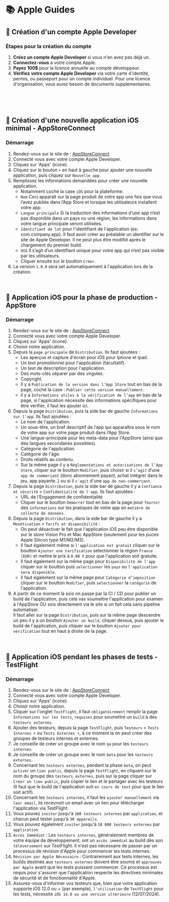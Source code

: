# 📚 Apple Guides

## 🌟 Création d'un compte Apple Developer

### Étapes pour la création du compte

1. **Créez un compte Apple Developer** si vous n'en avez pas déjà un.
2. **Connectez-vous** à votre compte Apple.
3. **Payez 100$** pour la licence annuelle au compte développeur.
4. **Vérifiez votre compte Apple Developer** via votre carte d'identité, permis, ou passeport pour un compte individuel. Pour une licence d'organisation, vous aurez besoin de documents supplémentaires.

<br /><br /><br />


## 📱 Création d'une nouvelle application iOS minimal - AppStoreConnect

### Démarrage

1. Rendez-vous sur le site de : [AppStoreConnect](https://appstoreconnect.apple.com/)
2. Connecté vous avec votre compte Apple Developer.
3. Cliquez sur 'Apps' (icone).
4. Cliquez sur le bouton `+` en haut à gauche pour ajouter une nouvelle application, puis cliquez sur `Nouvelle app`.
5. Remplissez les informations demandées pour créer une nouvelle application. <br />
   - Notamment coché la case `iOS` pour la plateforme.
   - `Nom` Ceci apparaît sur la page produit de votre app une fois que vous l’avez publiée dans l’App Store et lorsque les utilisateurs installent votre app.
   - `Langue principale` Si la traduction des informations d’une app n’est pas disponible dans un pays ou une région, les informations dans votre langue principale seront utilisées.
   - `Identifiant de lot` pour l'identifiant de l'application (ex: com.company.app). Il faut avoir créer au préalable un identifier sur le site de Apple Developer. Il ne peut plus être modifié après le chargement du premier build.
   - `UGS` Il s’agit d’un identifiant unique pour votre app qui n’est pas visible par les utilisateurs.
   - Cliquer ensuite sur le boutton `Créer`.
6. La version `1.0.0` sera set automatiquement à l'application lors de la création.

<br />

## 📱 Application iOS pour la phase de production - AppStore

### Démarrage

1. Rendez-vous sur le site de : [AppStoreConnect](https://appstoreconnect.apple.com/)
2. Connecté vous avec votre compte Apple Developer.
3. Cliquez sur 'Apps' (icone).
4. Choisir notre application.
5. Depuis la `page principale` de `Distribution`. Ils faut ajoutées :
   - Les aperçus et capture d'écran pour iOS pour Iphone et Ipad. 
   - Un text promotionnel pour l'application (facultatif).
   - Un text de description pour l'application.
   - Des mots-clés séparer par des virgules.
   - Copyright.
   - Il y a `Publication de la version dans l’App Store` tout en bas de la page, coché la case : `Publier cette version manuellement`.
   - il y a `Informations utiles à la vérification de l’app` en bas de la page, si l'application nécessite des informations spécifiques pour être vérifier, il faut les ajouter ici.
6. Depuis la page `Distribution`, puis la side bar de gauche `Informations sur l'app`. Ils faut ajoutées :
   - Le nom de l'application.
   - Un sous-titre, un bref descriptif de l’app qui apparaîtra sous le nom de votre app sur votre page produit dans l’App Store.
   - Une langue-principale pour les meta-data pour l'AppStore (ainsi que des langues secondaires possibles).
   - Catégorie de l'application. 
   - Catégorie de l'âge.
   - Droits relatifs au contenu.
   - Sur la même page il y a `Réglementations et autorisations de l’App Store`, cliquer sur le boutton `Modifier`, puis choisir si il `s’agit` d’une `app de commerçant` (donc abonnement payant, achat intégrer dans le jeu, app payante..) ou si il `s'agit` d'une `app de non-commerçant`.
7. Depuis la page `Distribution`, puis la side bar de gauche il y a `Confiance et sécurité` > `Confidentialité de l'app`. Ils faut ajoutées :
   - URL de l’Engagement de confidentialité
   - Cliquer sur le boutton `Démarrer` tout en bas de la page pour `fournir` des `informations` sur les pratiques de votre app en `matière de collecte de données`.
8. Depuis la page `Distribution`, dans la side bar de gauche il y a `Monétisation` > `Tarifs et disponibilité` : 
   - On peut désactiver le fait que l'application iOS peu être disponible sur le store Vision Pro et Mac AppStore (seulement pour les puces Apple Silicon type M1/M2/M3).
   - Il faut également même si `l'application est gratuit` cliquer sur le boutton `Ajouter une tarification` selectionner la région `France (EUR)` et mettre le prix à `0.00 €` pour que l'application soit gratuite.
   - Il faut également sur la même page pour `Disponibilité de l'app` cliquer sur le boutton puis `selectionner` les `pays` ou `l'application sera disponible`.
   - Il faut également sur la même page pour `Catégorie d’imposition` cliquer sur le boutton `Modifier`, puis `selectionner` la `catégorie` de l'application.
9. A partir de ce moment là sois on passe par la CI / CD pour publier un build de l'application, puis cela vas soumettre l'application pour examen à l'AppStore OU sois directement via le site si on fait cela sans pipeline automatiser. <br />
    Il faut aller sur la page `Distribution`, puis sur la même page descendre un peu il y a un boutton `Ajouter un build`, cliquer dessus, puis ajouter le build de l'application, puis cliquer sur le boutton `Ajouter pour vérification` tout en haut à droite de la page.

<br />

## 📱 Application iOS pendant les phases de tests - TestFlight

### Démarrage

1. Rendez-vous sur le site de : [AppStoreConnect](https://appstoreconnect.apple.com/)
2. Connecté vous avec votre compte Apple Developer.
3. Cliquez sur 'Apps' (icone).
4. Choisir notre application.
5. Cliquer sur l'onglet `TestFlight`, il faut `obligatoirement` remplir la page `Informations sur les tests`, `requises` pour soumettre un `build` à des `testeurs externes`.
6. Ajouter des testeurs, depuis la page `TestFlight`, puis `Testeurs` > `Tests Internes +` ou `Tests Externes +`, à ce moment la on peut créer des groupes de testeurs internes et externes.
7. Je conseille de créer un groupe avec le nom `qa` pour les `testeurs internes`. 
8. Je conseille de créer un groupe avec le nom `beta` pour les `testeurs externes`.
9. Concernant les `testeurs externes`, pendant la phase `beta`, on peut `activer` un `lien public`, depuis la page `TestFlight`, en cliquant sur le nom du groupe des `testeurs externes`, puis sur la page cliquer sur `Créer un lien public`, puis copier le lien et le partager avec les testeurs (Il faut que le build de l'application soit `en cours de test` pour que le lien soit actif).
10. Concernant les `testeurs internes`, il faut les `ajouter manuellement` via `leur email`, ils recevront un email avec un lien pour télécharger l'application via TestFlight.
11. Vous pouvez `inviter` jusqu'à `100 testeurs internes` par `application`, et chacun peut tester jusqu'à `30 appareils`.
12. Vous pouvez également `inviter` jusqu'à `10 000 testeurs externes` par `application`.
13. `Accès Immédiat` : Les `testeurs internes`, généralement membres de votre équipe de développement, ont un `accès immédiat` au build dès son `téléversement` sur TestFlight. Il n'est pas nécessaire de passer par un processus de révision d'Apple pour commencer les tests internes.
14. `Révision par Apple Nécessaire` : Contrairement aux tests internes, les builds destinés aux `testeurs externes` doivent être soumis et `approuvés par Apple` avant que les tests puissent commencer. Ce processus est requis pour s'assurer que l'application respecte les directives minimales de sécurité et de fonctionnalité d'Apple.
15. Assurez-vous d'informer vos testeurs que, bien que votre application supporte iOS 12.0 ou + (par exemple), `l'utilisation` de `TestFlight` pour les tests, nécessite `iOS 14.0 ou une version ultérieure` (12/07/2024).
